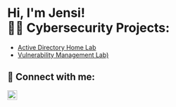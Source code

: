<h1>Hi, I'm Jensi! <br/><a 

<h2>👨‍💻 Cybersecurity Projects:</h2>

  - [Active Directory Home Lab](https://github.com/jensithao/ActiveDirectoryLab)
  - [Vulnerability Management Lab)]((https://github.com/jensithao/ActiveDirectoryLab))



<h2> 🤳 Connect with me:</h2>

[<img align="left" alt="JensiThao | LinkedIn" width="22px" src="https://cdn.jsdelivr.net/npm/simple-icons@v3/icons/linkedin.svg" />][linkedin]

[linkedin]: www.linkedin.com/in/jensithao

<!--
**joshmadakor1/joshmadakor1** is a ✨ _special_ ✨ repository because its `README.md` (this file) appears on your GitHub profile.

Here are some ideas to get you started:

- 🔭 I’m currently working on ...
- 🌱 I’m currently learning ...
- 👯 I’m looking to collaborate on ...
- 🤔 I’m looking for help with ...
- 💬 Ask me about ...
- 📫 How to reach me: ...
- 😄 Pronouns: ...
- ⚡ Fun fact: ...
-->
